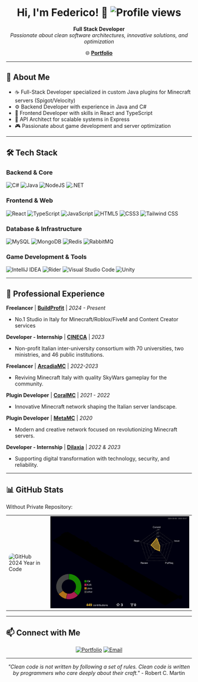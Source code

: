 <h1 align="center">Hi, I'm Federico! 👋 <img src="https://komarev.com/ghpvc/?username=xFedeT" alt="Profile views" /></h1>

<div align="center">

**Full Stack Developer**  
*Passionate about clean software architectures, innovative solutions, and optimization*

🌐 **[Portfolio](https://fedet.it/)**

</div>

---

## 🚀 About Me

- ☕ Full-Stack Developer specialized in custom Java plugins for Minecraft servers (Spigot/Velocity)  
- ⚙️ Backend Developer with experience in Java and C#  
- 🎨 Frontend Developer with skills in React and TypeScript  
- 🔗 API Architect for scalable systems in Express  
- 🎮 Passionate about game development and server optimization  

---

## 🛠️ Tech Stack

### **Backend & Core**
<p>
<img alt="C#" src="https://img.shields.io/badge/C%23-%23239120.svg?style=for-the-badge&logo=c-sharp&logoColor=white"/>
<img alt="Java" src="https://img.shields.io/badge/Java-%23ED8B00.svg?style=for-the-badge&logo=java&logoColor=white"/>
<img alt="NodeJS" src="https://img.shields.io/badge/Node.js-%2343853D.svg?style=for-the-badge&logo=node.js&logoColor=white"/>
<img alt=".NET" src="https://img.shields.io/badge/.NET-%235C2D91.svg?style=for-the-badge&logo=.net&logoColor=white"/>
</p>

### **Frontend & Web**
<p>
<img alt="React" src="https://img.shields.io/badge/React-%2320232a.svg?style=for-the-badge&logo=react&logoColor=%2361DAFB"/>
<img alt="TypeScript" src="https://img.shields.io/badge/TypeScript-%23007ACC.svg?style=for-the-badge&logo=typescript&logoColor=white"/>
<img alt="JavaScript" src="https://img.shields.io/badge/JavaScript-%23F7DF1E.svg?style=for-the-badge&logo=javascript&logoColor=black"/>
<img alt="HTML5" src="https://img.shields.io/badge/HTML5-%23E34F26.svg?style=for-the-badge&logo=html5&logoColor=white"/>
<img alt="CSS3" src="https://img.shields.io/badge/CSS3-%231572B6.svg?style=for-the-badge&logo=css3&logoColor=white"/>
<img alt="Tailwind CSS" src="https://img.shields.io/badge/Tailwind_CSS-%2338B2AC.svg?style=for-the-badge&logo=tailwind-css&logoColor=white"/>
</p>

### **Database & Infrastructure**
<p>
<img alt="MySQL" src="https://img.shields.io/badge/MySQL-%2300f.svg?style=for-the-badge&logo=mysql&logoColor=white"/>
<img alt="MongoDB" src="https://img.shields.io/badge/MongoDB-%234ea94b.svg?style=for-the-badge&logo=mongodb&logoColor=white"/>
<img alt="Redis" src="https://img.shields.io/badge/Redis-%23DC382D.svg?style=for-the-badge&logo=redis&logoColor=white"/>
<img alt="RabbitMQ" src="https://img.shields.io/badge/RabbitMQ-%23FF6600.svg?style=for-the-badge&logo=rabbitmq&logoColor=white"/>
</p>

### **Game Development & Tools**
<p>
<img alt="IntelliJ IDEA" src="https://img.shields.io/badge/IntelliJ%20IDEA-%23000000.svg?style=for-the-badge&logo=intellij-idea&logoColor=white"/>
<img alt="Rider" src="https://img.shields.io/badge/Rider-%23000000.svg?style=for-the-badge&logo=jetbrains&logoColor=white"/>
<img alt="Visual Studio Code" src="https://img.shields.io/badge/Visual%20Studio%20Code-%23007ACC.svg?style=for-the-badge&logo=visual-studio-code&logoColor=white"/>
<img alt="Unity" src="https://img.shields.io/badge/Unity-%23000000.svg?style=for-the-badge&logo=unity&logoColor=white"/>
</p>

---

## 💼 Professional Experience

**Freelancer** | **[BuildProfit](https://buildprofit.it/)** | *2024 - Present*  
- No.1 Studio in Italy for Minecraft/Roblox/FiveM and Content Creator services  

**Developer - Internship** | **[CINECA](https://www.cineca.it)** | *2023*  
- Non-profit Italian inter-university consortium with 70 universities, two ministries, and 46 public institutions.  

**Freelancer** | **[ArcadiaMC](https://www.arcadiamc.it/)** | *2022-2023*  
- Reviving Minecraft Italy with quality SkyWars gameplay for the community.  

**Plugin Developer** | **[CoralMC](https://www.coralmc.it/)** | *2021 - 2022*  
- Innovative Minecraft network shaping the Italian server landscape.  

**Plugin Developer** | **[MetaMC](https://www.metamc.it/)** | *2020*  
- Modern and creative network focused on revolutionizing Minecraft servers.  

**Developer - Internship** | **[Dilaxia](https://www.dilaxia.com)** | *2022 & 2023*  
- Supporting digital transformation with technology, security, and reliability.  

---

## 📊 GitHub Stats
Without Private Repository:
<div align="center">
<table style="border: none;">
<tr>
<td style="border: none;">
<img src="https://i.imgur.com/EMPkvce.png" alt="GitHub 2024 Year in Code" style="border-radius: 10px;"/>
</td>
<td style="border: none;">
<img src="https://github.com/xFedeT/xFedeT/blob/main/profile-3d-contrib/profile-night-rainbow.svg" alt="GitHub 3D Contribution Graph" />
</td>
</tr>
</table>
</div>

---

## 📫 Connect with Me

<div align="center">

[![Portfolio](https://img.shields.io/badge/Portfolio-fedet.it-blue?style=for-the-badge&logo=web)](https://fedet.it/)
[![Email](https://img.shields.io/badge/Email-Contact-red?style=for-the-badge&logo=gmail)](mailto:tagliani.fede@gmail.com)

</div>

---

<div align="center">

*"Clean code is not written by following a set of rules. Clean code is written by programmers who care deeply about their craft."* - Robert C. Martin  
</div>
